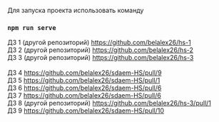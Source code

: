 Для запуска проекта использовать команду

### `npm run serve`

ДЗ 1 (другой репозиторий) https://github.com/belalex26/hs-1 <br />
ДЗ 2 (другой репозиторий) https://github.com/belalex26/hs-2 <br />
ДЗ 3 (другой репозиторий) https://github.com/belalex26/hs-3 <br />
<br />
ДЗ 4 https://github.com/belalex26/sdaem-HS/pull/9 <br />
ДЗ 5 https://github.com/belalex26/sdaem-HS/pull/1 <br />
ДЗ 6 https://github.com/belalex26/sdaem-HS/pull/6 <br />
ДЗ 7 https://github.com/belalex26/sdaem-HS/pull/6 <br />
ДЗ 8 (другой репозиторий) https://github.com/belalex26/hs-3/pull/1 <br />
ДЗ 9 https://github.com/belalex26/sdaem-HS/pull/10 <br />
